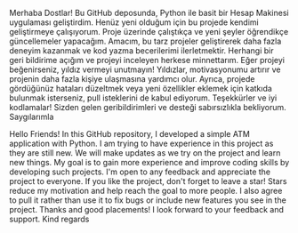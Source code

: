 Merhaba Dostlar! Bu GitHub deposunda, Python ile basit bir Hesap Makinesi uygulaması geliştirdim. Henüz yeni olduğum için bu projede kendimi geliştirmeye çalışıyorum. Proje üzerinde çalıştıkça ve yeni şeyler öğrendikçe güncellemeler yapacağım. Amacım, bu tarz projeler geliştirerek daha fazla deneyim kazanmak ve kod yazma becerilerimi ilerletmektir. Herhangi bir geri bildirime açığım ve projeyi inceleyen herkese minnettarım. Eğer projeyi beğenirseniz, yıldız vermeyi unutmayın! Yıldızlar, motivasyonumu artırır ve projenin daha fazla kişiye ulaşmasına yardımcı olur. Ayrıca, projede gördüğünüz hataları düzeltmek veya yeni özellikler eklemek için katkıda bulunmak isterseniz, pull isteklerini de kabul ediyorum. Teşekkürler ve iyi kodlamalar! Sizden gelen geribildirimleri ve desteği sabırsızlıkla bekliyorum. Saygılarımla

Hello Friends! In this GitHub repository, I developed a simple ATM application with Python. I am trying to have experience in this project as they are still new. We will make updates as we try on the project and learn new things. My goal is to gain more experience and improve coding skills by developing such projects. I'm open to any feedback and appreciate the project to everyone. If you like the project, don't forget to leave a star! Stars reduce my motivation and help reach the goal to more people. I also agree to pull it rather than use it to fix bugs or include new features you see in the project. Thanks and good placements! I look forward to your feedback and support. Kind regards
